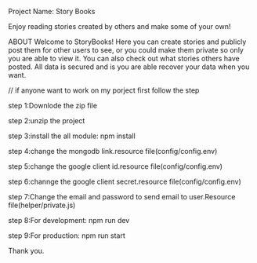 Project Name: Story Books

Enjoy reading stories created by others and make some of your own!

ABOUT
Welcome to StoryBooks! Here you can create stories and publicly post them for other users to see, or you could make them private so only you are able to view it. You can also check out what stories others have posted.
All data is secured and is you are able recover your data when you want.

// if anyone want to work on my porject first follow the step 

step 1:Downlode the zip file

step 2:unzip the project

step 3:install the all module: npm install

step 4:change the mongodb link.resource file(config/config.env)

step 5:change the google client id.resource file(config/config.env)

step 6:channge the google client secret.resource file(config/config.env)

step 7:Change the email and password to send email to user.Resource file(helper/private.js)

step 8:For development: npm run dev

step 9:For production: npm run start

Thank you.
